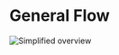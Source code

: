 # General Flow

![Simplified overview](https://rawgit.com/wp-core-bootstrap/documentation/master/assets/images/simplified-overview.svg)
